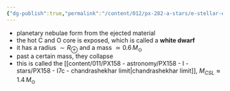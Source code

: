 ```yaml
---
{"dg-publish":true,"permalink":"/content/012/px-282-a-stars/e-stellar-evolution/px-282-e5f-post-agb/","noteIcon":"1","created":"2024-11-26T10:22:58.207+00:00","updated":"2024-11-26T10:37:15.737+00:00"}
---
```


- planetary nebulae form from the ejected material
- the hot C and O core is exposed, which is called a **white dwarf**
- it has a radius $\sim R_\oplus$ and a mass $\simeq 0.6\,M_\odot$
- past a certain mass, they collapse
- this is called the [[content/011/PX158 - astronomy/PX158 - I - stars/PX158 - I7c - chandrashekhar limit\|chandrashekhar limit]], $M_{CSL} \approx 1.4\,M_\odot$
